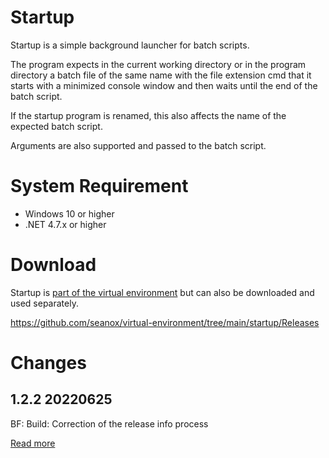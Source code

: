 # Startup
Startup is a simple background launcher for batch scripts.

The program expects in the current working directory or in the program
directory a batch file of the same name with the file extension cmd that it
starts with a minimized console window and then waits until the end of the
batch script.

If the startup program is renamed, this also affects the name of the expected
batch script.

Arguments are also supported and passed to the batch script.


# System Requirement
- Windows 10 or higher
- .NET 4.7.x or higher


# Download
Startup is [part of the virtual environment](https://github.com/seanox/virtual-environment/tree/main/platform/Resources/platform/Program%20Portables/Extensions)
but can also be downloaded and used separately.

https://github.com/seanox/virtual-environment/tree/main/startup/Releases


# Changes 
## 1.2.2 20220625 
BF: Build: Correction of the release info process  

[Read more](https://raw.githubusercontent.com/seanox/virtual-environment/master/startup/CHANGES)
